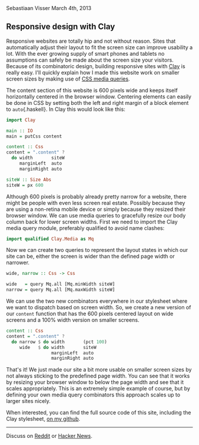 <article>

<div class=meta>
<span class=author>Sebastiaan Visser</span>
<span class=date>March 4th, 2013</span>
</div>

# Responsive design with Clay

Responsive websites are totally hip and not without reason. Sites that
automatically adjust their layout to fit the screen size can improve usability
a lot. With the ever growing supply of smart phones and tablets no assumptions
can safely be made about the screen size your visitors. Because of its
combinatoric design, building responsive sites with [Clay](/clay) is really
easy. I'll quickly explain how I made this website work on smaller screen sizes
by making use of [CSS media queries](http://www.w3.org/TR/css3-mediaqueries).

The content section of this website is 600 pixels wide and keeps itself
horizontally centered in the browser window. Centering elements can easily be
done in CSS by setting both the left and right margin of a block element to
`auto`{.haskell}. In Clay this would look like this:

```haskell
import Clay

main :: IO
main = putCss content

content :: Css
content = ".content" ?
  do width       siteW
     marginLeft  auto
     marginRight auto

siteW :: Size Abs
siteW = px 600
```

Although 600 pixels is probably already pretty narrow for a website, there
might be people with even less screen real estate. Possibly because they are
using a non-retina mobile device or simply because they resized their browser
window. We can use media queries to gracefully resize our body column back for
lower screen widths. First we need to import the Clay media query module,
preferably qualified to avoid name clashes:

```haskell
import qualified Clay.Media as Mq
```

Now we can create two queries to represent the layout states in which our site
can be, either the screen is wider than the defined page width or narrower.

```haskell
wide, narrow :: Css -> Css

wide   = query Mq.all [Mq.minWidth siteW]
narrow = query Mq.all [Mq.maxWidth siteW]
```

We can use the two new combinators everywhere in our stylesheet where we want
to dispatch based on screen width. So, we create a new version of our
<code>content</code> function that has the 600 pixels centered layout on wide
screens and a 100% width version on smaller screens.

```haskell
content :: Css
content = ".content" ?
  do narrow $ do width       (pct 100)
     wide   $ do width       siteW
                 marginLeft  auto
                 marginRight auto
```

That's it! We just made our site a bit more usable on smaller screen sizes by
not always sticking to the predefined page width. You can see that it works by
resizing your browser window to below the page width and see that it scales
appropriately. This is an extremely simple example of course, but by defining
your own media query combinators this approach scales up to larger sites
nicely.

When interested, you can find the full source code of this site, including the
Clay stylesheet, [on my
github](https://github.com/sebastiaanvisser/sebastiaanvisser.github.com).

<hr>

Discuss on [Reddit](http://www.reddit.com/r/haskell/comments/19lpzv/responsive_design_with_clay/) or
[Hacker News](http://news.ycombinator.com/item?id=5315653).

</article>
